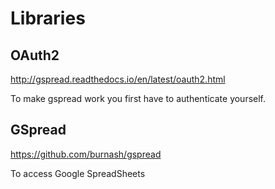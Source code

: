 # Libraries

## OAuth2
http://gspread.readthedocs.io/en/latest/oauth2.html

To make gspread work you first have to authenticate yourself. 


## GSpread
https://github.com/burnash/gspread

To access Google SpreadSheets
